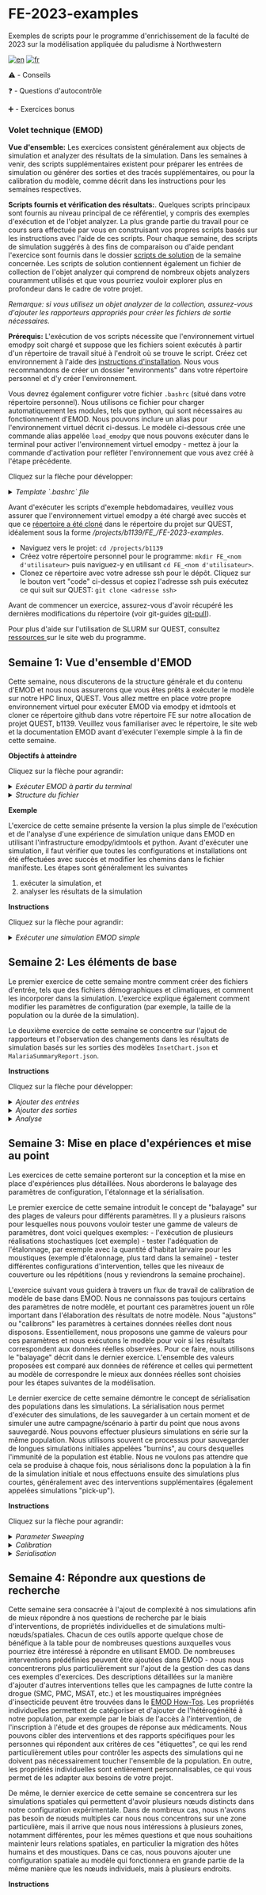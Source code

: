 # FE-2023-examples
Exemples de scripts pour le programme d'enrichissement de la faculté de 2023 sur la modélisation appliquée du paludisme à Northwestern

[![en](https://img.shields.io/badge/lang-en-blue.svg)](https://github.com/numalariamodeling/FE-2023-examples/blob/main/README.md)
[![fr](https://img.shields.io/badge/lang-fr-red.svg)](https://github.com/numalariamodeling/FE-2023-examples/blob/main/README.fr.md)

⚠️ - Conseils

❓ - Questions d'autocontrôle

➕ - Exercices bonus

### Volet technique (EMOD)

**Vue d'ensemble:**
Les exercices consistent généralement aux objects de simulation et analyzer des résultats de la simulation. Dans les semaines à venir, des scripts supplémentaires existent pour préparer les entrées de simulation ou générer des sorties et des tracés supplémentaires, ou pour la calibration du modèle, comme décrit dans les instructions pour les semaines respectives.

**Scripts fournis et vérification des résultats:**.
Quelques scripts principaux sont fournis au niveau principal de ce référentiel, y compris des exemples d'exécution et de l'objet analyzer. La plus grande partie du travail pour ce cours sera effectuée par vous en construisant vos propres scripts basés sur les instructions avec l'aide de ces scripts. Pour chaque semaine, des scripts de simulation suggérés à des fins de comparaison ou d'aide pendant l'exercice sont fournis dans le dossier [scripts de solution](https://github.com/numalariamodeling/FE-2023-examples/tree/main/solution_scripts) de la semaine concernée. Les scripts de solution contiennent également un fichier de collection de l'objet analyzer qui comprend de nombreux objets analyzers couramment utilisés et que vous pourriez vouloir explorer plus en profondeur dans le cadre de votre projet. 

*Remarque: si vous utilisez un objet analyzer de la collection, assurez-vous d'ajouter les rapporteurs appropriés pour créer les fichiers de sortie nécessaires.*

**Prérequis:** 
L'exécution de vos scripts nécessite que l'environnement virtuel emodpy soit chargé et suppose que les fichiers soient exécutés à partir d'un répertoire de travail situé à l'endroit où se trouve le script. Créez cet environnement à l'aide des [instructions d'installation](https://numalariamodeling.github.io/FE-2023-quarto-website/guides/install_guide.html). Nous vous recommandons de créer un dossier "environments" dans votre répertoire personnel et d'y créer l'environnement. 

Vous devrez également configurer votre fichier `.bashrc` (situé dans votre répertoire personnel). Nous utilisons ce fichier pour charger automatiquement les modules, tels que python, qui sont nécessaires au fonctionnement d'EMOD. Nous pouvons inclure un alias pour l'environnement virtuel décrit ci-dessus. Le modèle ci-dessous crée une commande alias appelée `load_emodpy` que nous pouvons exécuter dans le terminal pour activer l'environnement virtuel emodpy - mettez à jour la commande d'activation pour refléter l'environnement que vous avez créé à l'étape précédente. 

Cliquez sur la flèche pour développer:
<details><summary><span><em>Template `.bashrc` file</em></span></summary>
<p>

Ce modèle peut être copié directement dans votre fichier `.bashrc` sur QUEST: 

```bash
# .bashrc

# Définitions globales de la source
if [ -f /etc/bashrc ] ; then
	. /etc/bashrc
fi

# Décommentez la ligne suivante si vous n'aimez pas la fonction de pagination automatique de systemctl:
# export SYSTEMD_PAGER=

# Alias et fonctions spécifiques à l'utilisateur
alias load_emodpy='source /home/<user>/environments/<emodpy-venv>/bin/activate'
module purge all
module load singularity/3.8.1
module load git/2.8.2
module load python/3.8.4
module load R/4.1.1
```

</p>
</details>

Avant d'exécuter les scripts d'exemple hebdomadaires, veuillez vous assurer que l'environnement virtuel emodpy a été chargé avec succès et que ce [répertoire a été cloné](https://docs.github.com/en/repositories/creating-and-managing-repositories/cloning-a-repository) dans le répertoire du projet sur QUEST, idéalement sous la forme */projects/b1139/FE_<username>/FE-2023-examples*.

- Naviguez vers le projet: `cd /projects/b1139`
- Créez votre répertoire personnel pour le programme: `mkdir FE_<nom d'utilisateur>` puis naviguez-y en utilisant `cd FE_<nom d'utilisateur>`.
- Clonez ce répertoire avec votre adresse ssh pour le dépôt. Cliquez sur le bouton vert "code" ci-dessus et copiez l'adresse ssh puis exécutez ce qui suit sur QUEST: `git clone <adresse ssh>`
	
Avant de commencer un exercice, assurez-vous d'avoir récupéré les dernières modifications du répertoire (voir git-guides [git-pull](https://github.com/git-guides/git-pull)).
	
Pour plus d'aide sur l'utilisation de SLURM sur QUEST, consultez [ressources ](https://numalariamodeling.github.io/FE-2023-quarto-website/resources/coding_resources/quest_resources.html) sur le site web du programme.

## Semaine 1: Vue d'ensemble d'EMOD
Cette semaine, nous discuterons de la structure générale et du contenu d'EMOD et nous nous assurerons que vous êtes prêts à exécuter le modèle sur notre HPC linux, QUEST. Vous allez mettre en place votre propre environnement virtuel pour exécuter EMOD via emodpy et idmtools et cloner ce répertoire github dans votre répertoire FE sur notre allocation de projet QUEST, b1139. Veuillez vous familiariser avec le répertoire, le site web et la documentation EMOD avant d'exécuter l'exemple simple à la fin de cette semaine.

**Objectifs à atteindre**

Cliquez sur la flèche pour agrandir:
<details><summary><span><em>Exécuter EMOD à partir du terminal</em></span></summary>
<p>

Lorsque vous exécutez un script de simulation EMOD sur QUEST, il génère une série de messages initiaux. Vous verrez un avertissement concernant l'absence de "idmtools.ini" - c'est tout à fait normal car nous n'avons généralement pas besoin du fichier ini pour fonctionner avec emodpy. Après cet avertissement, vous verrez un segment qui vous donne quelques informations de base sur la plateforme idmtools que vous utilisez pour exécuter le script ainsi que le répertoire de travail, où tous les résultats de votre simulation seront stockés.

![](static/example_run.png)

Après une courte période d'attente, vous verrez également des lignes supplémentaires fournissant des informations sur la mise en service de votre/vos simulation(s). Vous pouvez vous attendre à voir une ligne indiquant que la tâche EMODTask est en cours de création, quelques avertissements et avis concernant la création de fichiers, puis les barres indiquant la progression de la découverte des actifs et de la mise en service de la simulation. Une fois la mise en service terminée, vous verrez également l'ID de la tâche QUEST, le répertoire de la tâche, l'ID de la suite et l'ID de l'expérience. Une ligne dans le fichier [run_example.py](https://github.com/numalariamodeling/FE-2023-examples/blob/main/run_example.py) indique au terminal d'attendre que toutes les simulations soient terminées. Il y a donc une barre de progression supplémentaire et l'affirmation que l'expérience a réussi ou échoué (une fois terminée) qui peut ne pas être présente dans toutes les exécutions si cette ligne est exclue. Notez que nous avons commandé et exécuté avec succès une simulation ici (voir 1/1 à la fin des barres de progression).

![](static/example_commission.png)

</p>
</details>

<details><summary><span><em>Structure du fichier</em></span></summary>
<p>

Si vous vous rendez dans le répertoire du travail, la structure du fichier devrait ressembler à celle ci-dessous. Elle peut être résumée comme suit:

- Répertoire des emplois
    - ID de la suite
        - ID de l'expérience
            - Actifs de l'expérience (par exemple, données démographiques, exécutable EMOD, fichiers climatiques, etc.)
            - Identifiant(s) de simulation
                - Dossier de sortie (par exemple, rapporteurs spécifiés dans le script d'exécution)
                - Sorties générales de la simulation (par exemple, fichiers de campagne et de configuration, suivi de l'état/des erreurs, métadonnées de la simulation)
            - Sorties générales de l'expérience (par exemple, suivi de l'état et des erreurs, métadonnées de l'expérience)
        - Fichier de métadonnées de la suite
            
*Note: Tous les dossiers ID sont des chaînes alphanumériques à 16 chiffres générées par idmtools, il n'y a actuellement aucun moyen de les modifier pour utiliser des noms plus lisibles par l'homme.*

![](static/example_file_structure.png)

</p>
</details>

**Exemple**

L'exercice de cette semaine présente la version la plus simple de l'exécution et de l'analyse d'une expérience de simulation unique dans EMOD en utilisant l'infrastructure emodpy/idmtools et python. Avant d'exécuter une simulation, il faut vérifier que toutes les configurations et installations ont été effectuées avec succès et modifier les chemins dans le fichier manifeste. Les étapes sont généralement les suivantes

1. exécuter la simulation, et   
2. analyser les résultats de la simulation 

**Instructions**

Cliquez sur la flèche pour agrandir:
<details><summary><span><em>Exécuter une simulation EMOD simple</em></span></summary>
<p>

- Naviguez vers votre copie locale de ce répertoire sur QUEST: `cd /projects/b1139/FE_<username>/FE-2023-examples`  
- Notez le chemin de votre répertoire de travail dans `manifest.py`: `/projects/b1139/FE_<username>/FE-2023-examples/experiments/`. Cela vous aidera à suivre vos simulations séparément des autres participants.
    - *Note: chaque fois que vous voyez des éléments entre `< >`, ils doivent être remplacés ENTIÈREMENT par ce qui est étiqueté comme étant l'élément en question. Par exemple, si votre nom d'utilisateur est `abc123`, ce répertoire de travail sera:* `/projects/b1139/FE_abc123/FE-2023-examples/experiments`
- Chargez votre environnement virtuel emodpy (voir les prérequis)  
- Lancez la simulation via `python3 run_example.py`
- Attendez que la simulation se termine (~2 minutes)  
- Allez dans le répertoire job (voir `experiments` ci-dessus) pour trouver l'expérience générée - elle sera sous un ensemble de chaînes alphanumériques de 16 chiffres. La structure de ces chaînes est `Suite > Experiment > Simulations`. En raison des systèmes de gestion actuels de SLURM, vous ne pourrez pas voir le nom de l'expérience donné dans le script `run_example.py` ; cependant, il peut être trouvé dans les fichiers metadata.json au niveau de l'expérience et de la simulation. Vous pouvez également choisir de trier vos fichiers en fonction du temps, de sorte que les expériences les plus récentes apparaissent en premier. 
- Jetez un coup d'œil à ce qui a été généré, même dans cette simple exécution, et familiarisez-vous avec la structure des fichiers. Vous devez toujours vérifier vos résultats au niveau de la simulation après avoir exécuté les simulations pour vous assurer qu'elles ont donné les résultats escomptés. 
    - *Remarque: assurez-vous d'aller jusqu'au bout de la structure des dossiers pour voir vos simulations et leurs résultats. Pour plus d'informations sur ce à quoi il faut s'attendre, voir [Semaine 1 "Ce à quoi on peut s'attendre"](https://github.com/numalariamodeling/FE-2023-examples/blob/main/README.fr.md#semaine-1-vue-densemble-demod)*.
    - Vous devriez voir [`InsetChart.json`](https://docs.idmod.org/projects/emod-malaria/en/latest/software-report-inset-chart.html) dans le dossier de sortie de la simulation - c'est le rapport par défaut d'EMOD qui vous donnera une idée de ce qui se passe dans votre simulation. Nous allons maintenant faire une analyse basique de ces données.
- Copiez l'UID de l'expérience, situé dans le fichier `metadata.json` au niveau de l'expérience. Mettez à jour le nom de l'expérience pour qu'il corresponde à celui utilisé ci-dessus et collez l'UID de l'expérience dans le dictionnaire "expts" (ligne 71) de `analyzer_W1.py` (situé au niveau principal du référentiel avec les autres scripts fournis). Cela devrait ressembler aux exemples ci-dessous et dans le script. 
    - *Astuce: Si vous n'êtes pas sûr de savoir quelles sont les métadonnées de l'expérience, vérifiez le "item_type" et le "name" dans le fichier - disent-ils "experiment" et le nom que vous attendez de votre expérience, respectivement? Si c'est le cas, vous êtes dans le bon fichier de métadonnées et vous pouvez trouver l'UID en bas. Si vous êtes toujours bloqué, relisez [la semaine 1 "Ce à quoi on peut s'attendre"](https://github.com/numalariamodeling/FE-2023-examples/blob/main/README.fr.md#semaine-1-vue-densemble-demod) sur la structure des fichiers.
	
```python
    expts = {
        '<nom de l'expérience>' : '<ID de l'expérience>'
    }
```
- Sauvegardez et lancez l'analyzer en utilisant `python3 analyzer_W1.py` sur la ligne de commande. Nous verrons plus en détail la semaine prochaine comment fonctionnent les objets analyzers EMOD et ce que vous pouvez faire avec eux.
- Lorsque l'analyzer a fini de fonctionner, naviguez jusqu'au répertoire de travail dans lequel vous avez sauvegardé vos résultats (*Ressort: vérifiez la ligne 76 pour commencer à identifier où cela pourrait être*) et vérifiez la sortie de cet analyzer - il devrait y avoir un fichier appelé "All_Age_Inset_Chart.csv".
- Si le fichier a été créé avec succès, nous pouvons tracer quelques données de base sur la simulation. Nous utiliserons RStudio sur les [QUEST Analytics Nodes](https://rstudio.questanalytics.northwestern.edu/) pour exécuter le traceur, mais vous pouvez également choisir de télécharger votre fichier de sortie et d'exécuter RStudio localement. 
    - Une fois connecté à RStudio de QUEST, vous pouvez naviguer vers ce dépôt en cliquant sur `Session` (dans la barre d'outils) > `Set Working Directory` > `Choose Directory` > `...` > tapez `/projects/b1139/FE_<username>/FE-2023-examples` > `Choose`
- Ouvrez `plot_InsetChart.Rmd`, mettez à jour les chemins pour qu'ils correspondent à votre répertoire de sortie (`root`) et au `sous-dossier` de l'expérience (qui devrait être le nom de l'expérience fourni à l'analyzer) où se trouve le fichier "All_Age_Inset_Chart.csv".

```r
root <- "<répertoire de sortie>"
sous-dossier <- "<nom de l'expérience>"
```
- En haut à droite de chaque bout de code, il y a un petit triangle vert - qui lancera le bout correspondant lorsqu'il sera cliqué. Exécutez le premier bout pour charger les bibliothèques (lignes 8-12). Si vous obtenez une erreur indiquant que les bibliothèques sont manquantes, utilisez `install.packages("<nom de la bibliothèque>")` pour les installer et réessayer de les charger. Une fois qu'elles sont chargées, exécutez le bout de code du traceur (lignes 14-85). Vérifiez les tracés sauvegardés dans votre répertoire output.
    - Ce traceur produit quatre groupes de canaux `InsetChart` se rapportant généralement à l'incidence, la prévalence, le climat/les vecteurs, et la population/la démogaphie. Explorez chacun des ensembles de graphiques et voyez ce que vous pouvez apprendre sur cette première simulation!
    - *Remarque: ces graphiques peuvent être utiles pour diagnostiquer les performances de votre simulation, par exemple pour surveiller les niveaux de population ; cependant, ils ne doivent pas être utilisés pour présenter des résultats, car il s'agit simplement d'un exemple de visualisation qui n'est pas destiné à répondre à des questions spécifiques.*
	
</p>
</details>

## Semaine 2: Les éléments de base

Le premier exercice de cette semaine montre comment créer des fichiers d'entrée, tels que des fichiers démographiques et climatiques, et comment les incorporer dans la simulation. L'exercice explique également comment modifier les paramètres de configuration (par exemple, la taille de la population ou la durée de la simulation).

Le deuxième exercice de cette semaine se concentre sur l'ajout de rapporteurs et l'observation des changements dans les résultats de simulation basés sur les sorties des modèles `InsetChart.json` et `MalariaSummaryReport.json`.

**Instructions**

Cliquez sur la flèche pour développer:
<details><summary><span><em>Ajouter des entrées</em></span></summary>
<p>

Cet exercice montre comment créer des fichiers démographiques et climatiques et comment les incorporer dans la simulation. Il montre également comment modifier les paramètres de configuration (par exemple, le nombre d'exécutions ou la durée de la simulation). Effectuez toutes les étapes ci-dessous avant d'exécuter l'exemple suivant.


1. Extraire les données climatiques et les ajouter aux simulations
    - Consultez le fichier `example_site.csv` dans le [dossier inputs](https://github.com/numalariamodeling/FE-2023-examples/tree/main/inputs). Ce fichier contient les coordonnées d'un site d'exemple en Ouganda et établit que ce site sera notre "Node 1" dans le modèle. Vous pouvez utiliser ces coordonnées ou sélectionner un site différent (et ajuster les coordonnées en conséquence) si vous le souhaitez pour le reste de cet exemple.
    - Ensuite, nous allons lancer `extract_weather.py` - ce script va lancer le générateur de météo. Notez qu'il lit les informations de `example_site.csv` pour trouver le bon site et vous pouvez demander la météo pour la période qui vous intéresse. Vous verrez également que la plateforme utilisée s'appelle *Calculon* - il s'agit du HPC de l'IDM _(nécessite un accès à la base de données climatiques: demandez à quelqu'un de l'équipe NU)_.
        - Nous pouvons également lancer `recreate_weather.py` qui convertira les fichiers météo que nous venons de générer dans un format csv que nous pourrons modifier. Pour cet exemple, nous n'avons pas besoin de faire de modifications, mais cela peut être utile pour des questions de recherche telles que celles liées au changement climatique. Après avoir effectué toutes les modifications dans le script, nous reconvertissons les csv en fichiers météorologiques.  
    - Maintenant que vous savez ce que font les scripts, chargez votre environnement virtuel et utilisez `python3 extract_weather.py` pour lancer l'extraction.   
        - Entrez vos identifiants pour accéder à Calculon et attendez que vos fichiers météo soient générés. Lorsque c'est terminé, vérifiez les entrées de votre repo pour vous assurer que les fichiers ont bien été créés.   
        - Lancez ensuite `python3 recreate_weather.py` et vérifiez que les fichiers météo modifiés ont été créés. Assurez-vous de vérifier le script `recreate_weather.py` pour voir où ils devraient être situés.
    - Copiez `run_example.py` et nommez le `run_example_inputs.py` et dans le script changez le nom de l'expérience en `f'{utilisateur}_FE_example_inputs'`
    - Mettez à jour les paramètres par défaut dans votre script de simulation (`run_example_inputs.py`)'s `set_param_fn()`. Vous aurez aussi besoin d'ajouter votre dossier de fichiers climatiques comme répertoire d'actifs à la tâche EMODTask dans `general_sim()`, cela doit être fait après que la tâche soit définie et avant que l'expérience ne soit créée. Il est recommandé de placer ce répertoire après le "set sif":

    ```python
    def set_param_fn():
        ## contenu existant
        config.parameters.Air_Temperature_Filename = os.path.join('climate',
            'example_air_temperature_daily.bin')
        config.parameters.Land_Temperature_Filename = os.path.join('climate',
            'example_air_temperature_daily.bin')
        config.parameters.Rainfall_Filename = os.path.join('climate',
            'example_rainfall_daily.bin')
        config.parameters.Relative_Humidity_Filename = os.path.join('climate', 
            'example_relative_humidity_daily.bin')

    ```
    ```python
    def general_sim():   
        ## contenu existant
        task.set_sif(manifest.SIF_PATH, platform)
    
        # ajoute le répertoire météo en tant qu'actif
        task.common_assets.add_directory(os.path.join(manifest.input_dir,
            "example_weather", "out"), relative_path="climate")
    ```

2. Ajouter des données démographiques
    - Vous avez peut-être remarqué la fonction `build_demog()` dans le premier exemple, nous allons maintenant l'examiner plus en détail. Il y a plusieurs façons d'ajouter des détails démographiques à nos simulations, principalement avec un nouveau générateur où nous ajoutons des détails au fur et à mesure ou à partir d'un csv ou nous pouvons lire un fichier json pré-fait. Ici, nous allons utiliser la commande `from_template_node` dans emodpy_malaria demographics avec quelques informations de base, comme la latitude et la longitude. Nous devons importer cette fonctionnalité directement depuis emodpy_malaria - vous devriez le voir en haut de votre script
    - Dans la fonction `build_demog()`, vous devriez voir la commande template node, ajouter la latitude et la longitude pour votre site d'exemple et augmenter la taille de l'échantillon à 1000.
    - Nous voulons également ajouter la dynamique vitale d'équilibre à notre script. Cela permettra d'égaliser les taux de natalité et de mortalité afin d'obtenir une population relativement stable dans nos simulations. Pour certaines expériences, il peut être souhaitable de définir ces taux séparément, mais pour l'instant, cette version simple répondra à nos besoins. Ajoutez `SetEquilibriumVitalDynamics()` directement au fichier de démographie que nous créons dans la fonction de génération (comme on le voit ci-dessous).
    - Il existe de nombreux aspects de la démographie que nous pouvons spécifier, tels que la dynamique vitale mentionnée précédemment, les distributions de risque et les distributions d'âge. L'emod_api contient des distributions d'âge existantes. Nous allons devoir importer ces distributions prédéfinies et les ajouter avec `SetAgeDistribution` à notre fichier de démographie. Essayons d'ajouter la distribution générale pour l'Afrique sub-saharienne.
    
    ```python
    import emodpy_malaria.demographics.MalariaDemographics as Demographics
    import emod_api.demographics.PreDefinedDistributions as Distributions

    def build_demog():
        """
        Cette fonction construit un fichier d'entrée démographique pour le DTK en utilisant emod_api.
        """

        demog = Demographics.from_template_node(lat=0.4479, lon=33.2026,
                                                pop=1000, name="Site_Exemple")
        demog.SetEquilibriumVitalDynamics()
    
        age_distribution = Distributions.AgeDistribution_SSAfrica
        demog.SetAgeDistribution(age_distribution)

        return demog
    ```

3. Modifier les configurations
    - Nous souhaitons souvent modifier certains des [paramètres de configuration](https://docs.idmod.org/projects/emod-malaria/en/latest/parameter-configuration.html) qui contrôlent des éléments tels que le modèle intra-hôte, les vecteurs et la configuration de la simulation. Dans `run_example.py` nous définissons les valeurs par défaut de l'équipe paludisme en utilisant `config = conf.set_team_defaults(config, manifest)`, mais nous pouvons aussi spécifier des paramètres individuels comme nous l'avons fait avec les noms des fichiers climatiques. Commençons par des choses simples comme l'ajout du réglage de la `Simulation_Duration` (la durée de la simulation en jours) et du `Run_Number` (la graine aléatoire pour la simulation) dans `set_param_fn()`. Ces deux paramètres peuvent être utilisés directement en les référençant comme `config.parameters.<param_name>` et en les réglant à la valeur désirée. L'équipe utilise généralement une structure de `sim_years*365` avec sim_years défini globalement, en haut du script sous toutes les importations, pour définir la durée.
    - Fixez la durée à 1 an et le numéro d'exécution à n'importe quel nombre de votre choix
        - *Note: cette valeur est juste la valeur de la graine aléatoire, PAS le nombre de réalisations stochastiques à exécuter.*
    - Ensuite, nous allons ajouter quelques espèces de moustiques. Il existe une fonction spécifique pour cela, `add_species()` dans emodpy_malaria malaria config. Essayez d'ajouter *A. gambiae*, *A. arabiensis*, et *A. funestus* à votre fichier de configuration:
        
    ```python    
    sim_years = 1

    def set_param_fn():
        ## contenu existant
    
        conf.add_species(config, manifest, ["gambiae", "arabiensis", "funestus"])

        config.parameters.Simulation_Duration = sim_years*365
        config.parameters.Run_Number = 0
    ```

4. Maintenant que vous avez ajouté ces changements, essayez d'exécuter votre nouveau script avec `python3 run_example_inputs.py`. Une fois qu'il a réussi, allez vérifier ce qui s'est exécuté. Voyez-vous les changements dans votre demographics.json et le dossier climate dans le répertoire `Assets` de l'expérience? Et dans config.json ou stdout.txt? 

</p>
</details>


<details><summary><span><em>Ajouter des sorties</em></span></summary>
<p>

Cet exercice montre comment ajouter à nos simulations certains des rapports intégrés sur le paludisme. Ces rapports peuvent nous aider à comprendre ce qui se passe dans nos simulations, qu'il s'agisse d'objectifs de base tels que l'incidence et la prévalence ou d'images plus détaillées d'événements ou de données internes à l'hôte telles que la parasitémie. Vous pouvez en savoir plus sur les types d'analyseurs possibles dans la [documentation du fichier de sortie EMOD](https://docs.idmod.org/projects/emod-malaria/en/latest/software-outputs.html). Dans cet exercice, nous allons ajouter l'enregistreur de rapport d'événement et le rapport de synthèse sur le paludisme aux simulations.

- Copiez votre script `run_example_inputs.py` et nommez-le `run_example_outputs.py`. Changez le nom de l'expérience en `f'{user}_FE_example_outputs'`.
- Nous devons importer les reporters de la malaria depuis emodpy_malaria. Vous devrez ajouter cette ligne au reste de vos importateurs emodpy_malaria `from emodpy_malaria.reporters.builtin import *` au début de votre script. Remarquez le "*" à la fin, cela signifie que nous importons tous les reporters du script de reporter intégré par leurs noms.
- [Report Event Recorder](https://docs.idmod.org/projects/emod-malaria/en/latest/software-report-event-recorder.html) nous permet de voir les différents événements qui se produisent pour chaque individu dans notre sim, ainsi que des informations démographiques et de santé de base sur l'individu. Ce rapport est particulièrement utile pour le suivi de différentes interventions, telles que l'administration d'un traitement, mais pour l'instant, nous nous contenterons d'examiner des événements simples tels que les naissances ou les anniversaires d'individus existants. Nous pouvons contrôler la période sur laquelle nous voulons faire le rapport, de `start_day` à `end_day`, ainsi que des choses comme le groupe d'âge cible et les nœuds pendant que nous ajoutons le rapporteur. Pour l'instant, ajoutons le rapport pour l'ensemble de la simulation et en ciblant les âges de 0 à 100 ans, donc probablement toute la population. Il peut être ajouté à notre `general_sim()` avec `add_event_recorder()` après que la tâche ait été définie, autour de la ligne 110:
    
    ```python
    def general_sim():
        ## contenu existant
    
        add_event_recorder(task, event_list=["HappyBirthday", "Births"],
                           start_day=1, end_day=sim_years*365, 
                           node_ids=[1], min_age_years=0,
                           max_age_years=100)
    ```

- [Malaria Summary Report](https://docs.idmod.org/projects/emod-malaria/en/latest/software-report-malaria-summary.html) fournit un résumé des données sur le paludisme au niveau de la population, regroupées en différentes catégories telles que l'âge, la parasitémie et l'infectiosité. Ce rapport nous fournira des informations telles que la PfPR, l'incidence clinique et la population stratifiée dans le temps (ainsi que les tranches d'âge, la parasitémie et l'infectiosité si vous le souhaitez). Nous pouvons spécifier la période d'agrégation qui nous intéresse, typiquement hebdomadaire, mensuelle ou annuelle par l'intermédiaire de l'intervalle de rapport. La documentation liée vous montrera beaucoup d'autres choses que nous pouvons spécifier aussi, mais pour l'instant nous allons garder les choses simples et définir notre rapport à exécuter mensuellement pour la durée de la simulation avec des groupes d'âge simples: 0-0.25, 0.25-5, et 5-115 ans. Nous allons également indiquer au rapport que nous voulons un maximum de 20 intervalles afin d'être sûrs d'obtenir tous nos rapports mensuels pour 1 an et utiliser `pretty_format` pour rendre le rapport de sortie plus lisible pour nous. Vous devez également ajouter un suffixe au nom de fichier, dans ce cas nous utiliserons "monthly" pour donner une description supplémentaire au rapport. Ceci doit être ajouté directement après le Report Event Recorder, également dans `general_sim()` avec `add_malaria_summary_report()`: 
    
    ```python
    def general_sim():
        ## contenu existant
    
        ## enregistreur d'événements précédemment ajouté
    
        add_malaria_summary_report(task, manifest, start_day=1, 
                                   end_day=sim_years*365, 
                                   intervalle_de_rapport=30,
                                   age_bins=[0.25, 5, 115],
                                   max_number_reports=20,
                                   filename_suffix='monthly',
                                   pretty_format=True)
    ```
   
- Essayez d'exécuter votre nouveau script comme vous l'avez appris dans les deux derniers exemples et attendez qu'il se termine avant de naviguer dans votre répertoire d'expérimentation. Une fois l'exécution terminée, vérifiez les résultats de la simulation et votre nouveau rapport. Vérifiez que les fichiers ont bien été créés et regardez ce qu'ils contiennent. Que remarquez-vous?
    - *Conseil: il est particulièrement important de vérifier tous vos résultats lorsque vous apportez des modifications importantes à votre script. Si vous ne les examinez pas, vous risquez de passer à côté de problèmes qui ne sont pas à l'origine de l'échec de vos simulations (mais qui font quelque chose que vous ne voulez pas qu'ils fassent).*

</p>
</details>


<details><summary><span><em>Analyse</em></span></summary>
<p>

Maintenant que vous avez appris les bases de l'exécution d'EMOD et de l'ajout d'entrées/sorties, vous pouvez commencer à analyser des données! Nous utilisons des scripts d'analyse pour extraire les données que nous voulons des rapports de nos simulations afin de comprendre ce que fait la simulation, comment elle évolue et de répondre aux questions de recherche. Le script d'analyse de cette semaine, `analyzer_W2.py` contient deux analyseurs différents:

1. `InsetChartAnalyzer` qui extrait les données de `Inset_Chart.json`. Notez le `channels_inset_chart` à la ligne 164 - il indique quels canaux de données nous sommes intéressés à regarder. Six canaux différents sont actuellement inclus, mais ils peuvent toujours être modifiés en fonction de ce que vous voulez explorer. Il s'agit d'une version modifiée de l'analyseur de graphiques en incrustation simple qui extrait tous les canaux de la semaine 1.
2. L'analyseur `MonthlyPfPRAnalyzer` qui extrait les données du rapport mensuel. Si vous regardez la structure de l'analyseur (lignes 63 - 140), vous verrez qu'il se concentre particulièrement sur l'extraction de la PPR, de l'incidence clinique (par personne et par an), de l'incidence sévère (par personne et par an) et de la population, le tout par tranches de temps (mois, année) et d'âge.

- Les deux analyseurs comprennent des années de début pour faire correspondre le temps de simulation au temps réel. Vous pouvez fournir toutes les valeurs pertinentes qui seront utiles à votre traitement (comme 2000 - 2009 pour une simulation de 10 ans).
- Vous remarquerez également que les `sweep_variables` sont définies et introduites dans les deux analyseurs - nous en discuterons plus en détail au cours de la semaine 3, mais pour l'instant vous pouvez considérer cela comme une étiquette (ou un ensemble d'étiquettes) pour notre (nos) simulation(s). Ces étiquettes de variables de balayage sont utiles pour regrouper les simulations à des fins d'agrégation et pour comprendre les différences entre elles. 
    - Parce que nous n'utilisons que le "Run_Number" (graine aléatoire pour la réalisation stochastique) dans l'exemple de cette semaine, vous pouvez voir un message d'avertissement: `FutureWarning: In a future version of pandas, a length 1 tuple will be returned when iterating over a groupby with a grouper equal to a list of length 1. Don't supply a list with a single grouper to avoid this warning.` Cet avertissement est juste pour dire qu'il est préférable de fournir plus d'une variable pour le groupage.

- Avant de pouvoir exécuter le script d'analyse, vous devez effectuer quelques modifications:
    1. Définissez votre `jdir` (abréviation de job directory) à l'endroit où vos expériences sont sauvegardées, ce qui peut être fait en référençant `manifest.job_directory`. Notez que ce répertoire est utilisé pour la plateforme, et que nous avons également défini `wdir` (répertoire de travail) pour l'analyseur, où les analyseurs produiront tous les résultats que vous avez demandés.
    2. Définissez le nom et l'ID de votre expérience dans le dictionnaire `expts` (ligne 149) - ils doivent correspondre à l'UID et au nom dans le niveau d'expérience `metadata.json` pour l'expérience qui vous intéresse, dans ce cas l'expérience `f'{user}_FE_example_outputs'` que vous venez d'exécuter.
    
    ```python
    expts = {
            '<user>_FE_example_outputs' : '<experiment UID>'
        }
    ```
- Le script d'analyse de cette semaine inclut également un traceur python de base pour les résultats de `InsetChartAnalyzer` qui vous aidera à visualiser chacun des `channels_inset_chart` tout au long de la simulation. Jetez un coup d'oeil au code pour voir si vous pouvez dire ce qu'il fait avant de l'exécuter.
- Lancer l'analyseur
- Attendez que l'analyseur réussisse. Une fois qu'il est terminé, regardez vos nouvelles sorties traitées (voyez si vous pouvez trouver le `wdir` mentionné ci-dessus sans aide). Vous devriez voir deux csvs, un de chaque analyseur, ainsi qu'un InsetChart.png. Assurez-vous que ces fichiers ont bien été créés et examinez les données qu'ils contiennent.
    - *Note: ce InsetChart.png est un graphique similaire à celui de la semaine 1, mais il est écrit en python et inclus directement à la fin du script de l'analyseur. Il s'agit de montrer la possibilité de créer des graphiques similaires à l'aide de R ou de Python, à votre convenance*.
- Comme exercice supplémentaire, essayez de faire une visualisation de données en R ou python basée sur la sortie de l'analyseur MonthlyPfPRAnalyzer (PfPR_Clinical_Incidence_monthly.csv), basée sur le "MalariaSummaryReport". Vous devrez jeter un coup d'œil au fichier de sortie et décider quel type de chiffre peut être intéressant et vous informer sur votre simulation. *Remarque: il existe un [script de solution](https://github.com/numalariamodeling/FE-2023-examples/blob/main/solution_scripts/Week2/plot_SummaryReport.Rmd) similaire au traceur InsetChart de la Semaine 1, mais il est fortement recommandé d'essayer de créer votre propre version d'abord comme un exercice de créativité et de visualisation de données où tout le monde peut avoir des idées uniques. Consultez les [ressources de traçage](https://numalariamodeling.github.io/FE-2023-quarto-website/resources/coding_resources.html), puis discutez avec vos collègues ou le personnel enseignant si vous êtes bloqué. Si vous utilisez le script de solution, n'oubliez pas qu'il ne s'agit que d'un exemple de tracé et non d'un moyen essentiel de montrer les résultats, car cela dépendra des questions de recherche et des configurations de modèle spécifiques*.
- Une fois que vous avez terminé votre exercice de visualisation des données, n'hésitez pas à modifier d'autres [paramètres de configuration](https://docs.idmod.org/projects/emod-malaria/en/latest/parameter-configuration.html) dans votre script d'exemple. Effectuez des simulations supplémentaires avec différentes durées, tailles de population, tranches d'âge, etc. - tout ce qui vous semble intéressant! C'est le moment idéal pour consulter la documentation EMOD et explorer les paramètres afin de mieux connaître l'écosystème EMOD. *(Astuce: changez le nom de votre expérience pour garder une trace de vos simulations à la fois dans les métadonnées et les sorties de l'analyseur)*
    - Vous devez également exécuter ces simulations à travers le script de l'analyseur en mettant à jour le nom et l'ID de l'expérience, comme indiqué ci-dessus. Inspectez les sorties ainsi que les changements par rapport à votre première exécution. Que constatez-vous? 
        - Comment les résultats ont-ils changé? 
        - Que constatez-vous en ce qui concerne la durée d'exécution?

</p>
</details>

## Semaine 3: Mise en place d'expériences et mise au point
Les exercices de cette semaine porteront sur la conception et la mise en place d'expériences plus détaillées. Nous aborderons le balayage des paramètres de configuration, l'étalonnage et la sérialisation. 

Le premier exercice de cette semaine introduit le concept de "balayage" sur des plages de valeurs pour différents paramètres.  Il y a plusieurs raisons pour lesquelles nous pouvons vouloir tester une gamme de valeurs de paramètres, dont voici quelques exemples:
    - l'exécution de plusieurs réalisations stochastiques (cet exemple)
    - tester l'adéquation de l'étalonnage, par exemple avec la quantité d'habitat larvaire pour les moustiques (exemple d'étalonnage, plus tard dans la semaine)
    - tester différentes configurations d'intervention, telles que les niveaux de couverture ou les répétitions (nous y reviendrons la semaine prochaine). 
    
L'exercice suivant vous guidera à travers un flux de travail de calibration de modèle de base dans EMOD. Nous ne connaissons pas toujours certains des paramètres de notre modèle, et pourtant ces paramètres jouent un rôle important dans l'élaboration des résultats de notre modèle. Nous "ajustons" ou "calibrons" les paramètres à certaines données réelles dont nous disposons. Essentiellement, nous proposons une gamme de valeurs pour ces paramètres et nous exécutons le modèle pour voir si les résultats correspondent aux données réelles observées. Pour ce faire, nous utilisons le "balayage" décrit dans le dernier exercice. L'ensemble des valeurs proposées est comparé aux données de référence et celles qui permettent au modèle de correspondre le mieux aux données réelles sont choisies pour les étapes suivantes de la modélisation.


Le dernier exercice de cette semaine démontre le concept de sérialisation des populations dans les simulations. La sérialisation nous permet d'exécuter des simulations, de les sauvegarder à un certain moment et de simuler une autre campagne/scénario à partir du point que nous avons sauvegardé. Nous pouvons effectuer plusieurs simulations en série sur la même population. Nous utilisons souvent ce processus pour sauvegarder de longues simulations initiales appelées "burnins", au cours desquelles l'immunité de la population est établie. Nous ne voulons pas attendre que cela se produise à chaque fois, nous sérialisons donc la population à la fin de la simulation initiale et nous effectuons ensuite des simulations plus courtes, généralement avec des interventions supplémentaires (également appelées simulations "pick-up").

**Instructions**

Cliquez sur la flèche pour agrandir:
<details><summary><span><em>Parameter Sweeping</em></span></summary>
<p>

Cet exercice montre comment "balayer" les paramètres afin d'obtenir un ensemble de valeurs différentes d'une simulation à l'autre dans notre expérience.

Pour l'instant, nous commencerons par un simple balayage d'un paramètre de configuration, tel que le numéro d'exécution. Comme nous l'avons vu précédemment, le numéro d'exécution contrôle la valeur de la graine aléatoire pour la simulation. En réglant les simulations sur une plage de valeurs de numéro d'exécution/graine aléatoire, nous pouvons produire davantage de répliques stochastiques. Chaque réplique produira des résultats légèrement différents pour la même simulation globale en raison de ce tirage de la distribution de probabilité aléatoire ; il est donc important d'effectuer plusieurs répliques pour obtenir des résultats scientifiquement valables.

Il existe d'autres méthodes de balayage plus compliquées, en particulier pour la création de campagnes, que nous aborderons plus tard dans le programme.


- Copiez votre script `run_example_outputs.py` et nommez-le `run_example_sweeps.py`. Changez le nom de l'expérience en `f'{user}_FE_example_sweep'`.
- Pour balayer les variables, nous allons devoir utiliser un constructeur de simulation depuis `idmtools` plutôt que de créer des simulations directement depuis la tâche. Ajoutez `from idmtools.builders import SimulationBuilder` à vos déclarations d'importation. Nous allons modifier cette création de simulation dans `general_sim()` sous peu.
- En dessous de l'endroit où vous avez défini `sim_years`, mettez `num_seeds = 5`. Nous l'utiliserons plus tard pour indiquer à EMOD combien de numéros d'exécution différents, ou de réalisations stochastiques, nous voulons pour cette expérience.
- Ensuite, définissez une fonction simple qui vous permettra de définir des paramètres de configuration individuels sous la fonction `set_param_fn()` où vous définissez les paramètres de configuration constants. 

  ```python
  def set_param(simulation, param, value):
      """
      Fixe la valeur d'un paramètre spécifique
      Args :
          simulation : idmtools Simulation
          param : paramètre
          value : nouvelle valeur
      Returns :
          dict
      """
      return simulation.task.set_parameter(param, value)
  ```

- Comme mentionné, nous devons également ajuster la façon dont nous créons nos expériences dans `general_sim()`. Notez que nous utilisons actuellement `Experiment.from_task()` qui crée l'expérience et les simulations directement à partir de la tâche définie. Pour balayer les variables, nous allons devoir passer à l'utilisation de `Experiment.from_builder()` qui fonctionne pour configurer chaque simulation directement plutôt qu'une expérience entière avec les mêmes paramètres.
    - Tout d'abord, initialiser le constructeur tel que `builder = SimulationBuilder()`. Cela devrait se faire dans `general_sim()` entre l'ajout d'actifs et de rapports. 
    - Ajoutez le sweep au constructeur en utilisant `add_sweep_definition()`. Ici, vous allez créer un partial de `set_param` (défini ci-dessus), passer le paramètre de configuration que vous souhaitez définir à ce partial, et ensuite fournir la plage de valeurs à balayer. Dans cet exemple, la fonction doit balayer `Run_Number` sur la plage de `num_seeds` définie ci-dessus (elle sortira des valeurs de 0 - `num_seeds`).
    - Enfin, vous devrez supprimer la création d'expérience `Experiment.from_task()` et la remplacer par `Experiment.from_builder(builder, task, name=<expt_name>)`. Cela créera des expériences basées sur la tâche mais avec les informations supplémentaires contenues dans le constructeur, y compris le balayage ajouté. Assurez-vous de conserver le nom modifié de l'expérience!
  
      ```python
      def general_sim()
          ## contenu existant

          # Création d'un balayage de simulation avec le constructeur
          builder = SimulationBuilder()
    
          builder.add_sweep_definition(partial(set_param, param='Run_Number'), range(num_seeds))
    
         ## les rapports sont toujours situés ici
    
         # créer une expérience à partir du constructeur
         experiment = Experiment.from_builder(builder, task, name="example_sim_sweep")
      ```

- Exécutez le script, attendez qu'il se termine et vérifiez les résultats de votre simulation.
    - Vos résultats ressemblent-ils à ce que vous attendiez? 
    - *Indice: il devrait y avoir cinq simulations puisque nous avons créé cinq réalisations stochastiques.*
- Mettez à jour le nom et l'ID de l'expérience dans `analyzer_W2.py`. Vous remarquerez que le paramètre `sweep_variable` est déjà positionné à `Run_Number` donc l'analyseur va extraire ce tag pour chaque simulation. Cette liste peut recevoir plus de paramètres/tags si nécessaire lorsque vous commencez à ajouter des sweeps plus complexes. Lancez l'analyseur et vérifiez les sorties traitées au format csv/png.
    - Vérifiez le tracé `InsetChart` généré par l'analyseur - en quoi est-il différent maintenant que nous avons balayé le numéro de série?
- Essayez d'ajouter la sortie du balayage à votre script de visualisation MonthlyPfPRAnalyzer de la dernière fois. Comment pourriez-vous tenir compte de cet ajout dans votre graphique?

</p>
</details>

<details><summary><span><em>Calibration</em></span></summary>
<p>

En fonction de notre projet et de notre site, il existe une variété de paramètres différents sur lesquels il peut être intéressant de calibrer en raison de différentes incertitudes, y compris celles liées aux vecteurs et aux interventions. Dans cet exemple, nous voulons calibrer un paramètre appelé `x_Temporary_Larval_Habitat` qui contrôle la quantité d'habitat larvaire pour les moustiques et la quantité de moustiques en conséquence. Il s'agit d'un paramètre courant dans les efforts de calibration. Nous utiliserons notre site d'exemple avec des données qui imitent une enquête sur les ménages (DHS) menée sur le site. Dans cette enquête hypothétique, un certain nombre d'enfants de moins de 5 ans ont été testés pour le paludisme et nous savons combien d'entre eux sont positifs. Nous utiliserons ces points de référence pour sélectionner le meilleur ajustement.


1. Exécution des balayages de calibration
    - Copiez `run_example_sweeps.py` dans un nouveau script nommé `run_example_calibration.py`
    - Mettez à jour `sim_years` pour qu'il dure au moins 20 ans avec `sim_start_year=2000`. Cette année de départ est juste destinée à nous aider à placer nos simulations dans le temps, comme avec l'analyseur, plutôt que de changer les pas de temps de la simulation.
    - Sous le balayage que nous avons ajouté la dernière fois, ajoutez-en un autre pour `x_Temporary_Larval_Habitat` (default = 1). Ce paramètre multiplie la valeur par défaut de l'habitat larvaire, de sorte que nous voudrons commencer avec une gamme de valeurs relativement petite. Une bonne façon de le faire est d'utiliser une commande numpy, `logspace`, qui divisera l'intervalle de manière égale dans l'espace logarithmique - nous allons essayer -0.5 à 1 dans l'espace logarithmique (0.316 à 10 en termes de valeur réelle du paramètre) pour 10 valeurs distinctes. L'espace logarithmique est particulièrement utile pour ce paramètre, car les valeurs réelles de l'habitat larvaire peuvent être assez importantes, de sorte que nous avons tendance à vouloir explorer de plus près les valeurs inférieures de notre plage. Veillez également à `import numpy as np` avec le reste de vos déclarations d'importation.
    
      ```python
      builder.add_sweep_definition(partial(set_param, param='x_Temporary_Larval_Habitat'), np.logspace(-0.5,1,10))
      ```
    - Dans cet exemple, nous utiliserons des rapports récapitulatifs annuels plutôt qu'un seul grand rapport qui passerait par une boucle for pour toutes les années. Nous ajouterons également `filename_suffix=f'Monthly_U5_{sim_year}'` à la fin du rapport de synthèse. Cette commande ajoute un descripteur au fichier de sortie du rapport - elle est particulièrement utile lorsque vous souhaitez produire plusieurs rapports différents à partir du même type de rapport (comme un rapport hebdomadaire, mensuel et annuel).
    
      ```python
        for year in range(sim_years):
        	start_day = 0 + 365 * year
        	sim_year = sim_start_year + year
        	add_malaria_summary_report(task, manifest, start_day=start_day,
                               		   end_day=365+year*365, reporting_interval=30,
                               		   age_bins=[0.25, 5, 115],
                               		   max_number_reports=13,
                               		   pretty_format=True, 
                               		   filename_suffix=f'Monthly_U5_{sim_year}')
      ```
    - Dans le `general_sim()`, trouvez la commande `experiment.run(wait_until_done=True, platform=platform)` (ligne 148 dans le script de la solution). C'est la commande qui soumet et exécute nos simulations. Notez qu'elle a un argument "wait until done" - c'est ce qui nous donne la barre de progression pour l'achèvement de nos simulations après la soumission. Maintenant que nous exécutons des simulations plus longues, mettez-le à `False` pour libérer votre terminal.
        - *Astuce: Vous devriez également supprimer les messages d'impression qui suivent cette ligne et qui indiquent si l'expérience a réussi ou non, car nous n'attendons plus qu'elle se termine avant de poursuivre le script. Cela vous fera obtenir le message d'avertissement "experiment failed" car les simulations seront toujours en cours (et n'auront donc pas abouti) lorsque le script de soumission (`run_example_calibration.py`) exécutera cette ligne. A la place, utilisez `squeue -A b1139` pour vérifier le statut de vos jobs en cours sur QUEST et utilisez ensuite stderr.txt et stdout.txt pour déterminer si vos simulations ont réussi ou échoué lorsqu'elles ont fini de s'exécuter.*
    - Mettez à jour le `nom_expt` et lancez vos simulations.
            - Ces simulations peuvent prendre plus de temps en raison de la durée plus longue de la simulation. Vous pouvez vérifier la progression de vos travaux et ce qui est en cours d'exécution sur la même allocation en utilisant `squeue -A b1139` ou seulement la progression de vos travaux avec `squeue -u <nom d'utilisateur>`.
            - Une fois les simulations terminées, vérifiez vos résultats. Est-ce que tout est là? Est-ce que tous vos rapports ressemblent à ce que vous attendiez?
    - Mettez à jour le `expt_name`, `exp_id`, et les années à analyser dans le `analyzer_calibration.py` puis exécutez le script lorsque vos simulations sont terminées - vérifiez les différences entre cet analyseur et les précédents (et leurs sorties).

    
2. Sélection des paramètres
    - Le script `example_calibration_selection.py` est un exemple simple de la façon dont nous pouvons sélectionner la meilleure valeur de paramètre pour la calibration. Il calcule la log-vraisemblance moyenne de chaque `x_Temporary_Larval_Habitat` en se basant sur les résultats de la simulation et produit quelques graphiques pour visualiser la sélection des paramètres.
    - Mettez à jour le `nom_expt` pour qu'il corresponde à celui des balayages de calibration que vous venez d'exécuter.
    - Avant d'exécuter le script de sélection, jetez-y un coup d'œil et voyez si vous pouvez comprendre comment il fonctionne et ce qu'il va produire. Gardez cela à l'esprit, puis exécutez et comparez les résultats une fois qu'il est terminé.
	- Note: vous devrez peut-être installer `idmtools-calibra` et `seaborn` si vous utilisez votre propre environnement virtuel - l'environnement partagé sur QUEST devrait déjà les avoir. Le paquet `idmtools-calibra` peut être installé en utilisant ce qui suit et devrait également installer la dépendance `seaborn`:
	
	  ```python
	  pip install idmtools-calibra --index-url=https://packages.idmod.org/api/pypi/pypi-production/simple
	  ```
    - Comment se présente l'ajustement des paramètres? Si vous n'avez pas obtenu un bon ajustement, que pourriez-vous faire pour y remédier? N'hésitez pas à apporter des modifications et à réessayer d'exécuter la partie 1!
</p>
</details>

<details><summary><span><em>Serialisation</em></span></summary>
<p>

Cet exercice de sérialisation comporte trois parties. Dans la première partie, vous exécuterez et sauvegarderez une simulation de burnin. Dans la partie 2, vous "récupérerez" cette simulation et y ajouterez des interventions antipaludiques. Dans la troisième partie, vous répéterez les parties 1 et 2 en utilisant une durée de burnin plus longue et vous comparerez les résultats.

1. Burning in
    - Description: Généralement, nous créons des simulations de burnin de 50 ans pour initialiser la transmission et l'immunité dans notre population d'intérêt avant d'essayer de répondre à nos questions de recherche. Pour cet exemple, nous commencerons par exécuter le burnin pendant 10 ans seulement avec 500 personnes pour nous assurer que tout fonctionne correctement. Pour l'instant, nous voulons également effectuer 3 répétitions. Assurez-vous d'utiliser votre `x_Temporary_Larval_Habitat` calibré dans l'exemple précédent.
     - Créez un nouveau script python nommé `run_example_burnin.py`
     - En vous basant sur ce que vous avez appris dans les exemples précédents, ajoutez les morceaux de code de base nécessaires à l'exécution d'une simulation. Consultez les détails ci-dessous pour obtenir des suggestions et des commentaires supplémentaires. N'hésitez pas à vous référer à d'anciens scripts que vous avez utilisés pour écrire celui-ci, mais ne vous contentez pas de copier-coller l'ensemble!
        - Importer des modules
        - Configuration et durée de la simulation
        - Configuration de la campagne
        - Données démographiques
        - EMODTask & experiment builder
        - Reporters: Les rapports pendant la simulation du burnin sont optionnels, cela dépend de la durée de la simulation et de ce que vous voulez suivre ou vérifier. S'il n'est pas désactivé, le `InsetChart` est automatiquement inclus et peut être tracé, on peut également désactiver le `InsetChart` et inclure un rapport de synthèse annuel pour suivre les mesures du paludisme dans un groupe d'âge qui est également tracé pendant la simulation principale. *Indice: vous pouvez vérifier le nombre maximum de rapports générés dans le rapport de synthèse.*
        - Exécution du code/script d'exécution
     - Maintenant que vous avez les bases de votre script, nous allons ajouter les paramètres nécessaires à la sérialisation afin que vous puissiez les reprendre plus tard. Ajoutez le morceau de code ci-dessous pour mettre à jour les paramètres de configuration d'"écriture" de la sérialisation. (voir [Simple Burnin](https://faculty-enrich-2022.netlify.app/modules/emod-how-to/emod-how-to/#simple-burn-in) dans EMOD How-To's). La section devrait idéalement être placée à la fin de votre `set_param_fn()`.
        - `Serialization_Population_Writing_Type` définit le format dans lequel nous voulons sérialiser, typiquement "timestep" qui sauvegardera la population à un pas de temps particulier (jours).
        - `Serialization_Time_Steps` définit le point dans le temps que nous voulons sérialiser. Nous définissons `serialize_years` pour référencer cette durée au début de notre script. Par souci de cohérence, vous pouvez utiliser cette même valeur pour définir la durée de votre simulation.
        - `Serialization_Mask_Node_Write` détermine si les habitats larvaires sont sérialisés ou non, `0` signifie que nous sauvegardons tout.
        - `Serialization_Precision` dicte quel niveau de précision est utilisé dans les fichiers sauvegardés - `REDUCED` réduira la taille du fichier et est utilisé pour la plupart de nos burnins pour économiser de l'espace.

          ```python
          # comme une variable globale au début du script, comme sim_years que nous utilisons pour définir la durée de la simulation:
          serialize_years = 10

          def set_param_fn():
              ## contenu existant
    
              #Ajouter la sérialisation - ajouter les paramètres "write" du burnin à config.json
              config.parameters.Serialized_Population_Writing_Type = "TIMESTEP"
              config.parameters.Serialization_Time_Steps = [365 * serialize_years]
              config.parameters.Serialization_Mask_Node_Write = 0
              config.parameters.Serialization_Precision = "REDUCED"
          ```
    - Exécutez le script et vérifiez vos résultats à la fin de l'exécution.
        - Notez que nous avons `InsetChart.json` comme c'est le cas par défaut pour toutes les sims (si vous n'avez pas inclus d'autres reporters) et un nouveau fichier `state-03650.dtk`. Ce fichier state est le fichier "burnin" qui enregistre toutes les informations nécessaires sur cette simulation (comme la population, l'immunité, etc) au point dans le temps que nous avons demandé, dans ce cas le jour 3650 (le dernier jour d'une simulation de 10 ans). *Astuce: le nom du fichier d'état doit changer en fonction de la durée du burnin.*
    - En attendant que vos simulations se terminent, nous pouvons adapter le script `analyzer_w2.py` pour mieux répondre aux besoins de la sérialisation. Copiez ce script et nommez le `analyzer_serialization.py`
        - Commencez par ajouter une section à l'exécutable `if __name__ == "__main__":` de l'analyseur qui définit la durée de la sérialisation et l'étape (burnin ou pickup) que vous souhaitez analyser, dans ce cas le burnin.
        
          ```python
          #import statements, setting directories
	
          serialize_years = 10 # Identique à run_example_burnin.py
          step = 'burnin'
          ```
        - Nous pouvons également vouloir ajuster nos variables de balayage et les canaux `InsetChart`. Essayons de changer les canaux pour les quatre ci-dessous et d'ajouter une instruction if pour définir les variables de balayage pour le pickup. Pour l'instant, c'est la même chose que pour le burnin et ne balaye que Run_Number, mais cela peut être utilisé pour des paramètres supplémentaires, tels que la couverture de l'intervention, au fur et à mesure que vous ajoutez de la complexité au pickup. 
        
          ```python
          ## Définir les variables de balayage et la liste des événements en fonction de l'expérience
          channels_inset_chart = ['Statistical Population', 'New Clinical Cases', 
                                  'Adult Vectors', 'Infected']
          sweep_variables = ['Run_Number']
          if step == 'pickup':
              sweep_variables = ['Run_Number'] # pour les cas où vous ajoutez des articles supplémentaires au ramassage, vous pouvez ajouter d'autres variables de balayage ici
          ```
        - Il est également recommandé de supprimer certains des canaux `MalariaSummaryReport` de la fonction `map` du `MonthlyPfPRAnalyzer` car ils seront moins couramment utilisés dans les projets et nous n'avons pas besoin d'extraire des données qui ne sont pas nécessaires pour les questions à traiter. La plupart du temps, nous n'avons besoin que des canaux PfPR, Incidence clinique annuelle, Incidence sévère annuelle et Population moyenne (tous par tranche d'âge). Rappelez-vous de l'exercice de la semaine dernière que tous ces canaux sont des canaux de sortie [`MalariaSummaryReport](https://docs.idmod.org/projects/emod-malaria/en/latest/software-report-malaria-summary.html#databytimeandagebins) et que cet analyseur ne traite que les données de ce rapport (comme on peut le voir dans la liste de noms de fichiers "super init" au début de l'analyseur - les noms de fichiers ici sont les seuls que l'analyseur ouvrira). 
	      - Pour utiliser le système "step", nous devrons également modifier l'instruction d'exécution de l'analyseur. En supposant que vous n'ayez inclus que le rapport par défaut, `InsetChart`, dans votre burnin, alors vous voudrez lancer uniquement cet analyseur pour l'étape du burnin. Pour le ramassage, vous voudrez probablement inclure une version du rapport de synthèse que nous avons utilisé, donc nous l'inclurons dans l'étape de ramassage de l'analyseur. Assurez-vous de mettre à jour le `start_year` pour l'analyseur afin que notre burnin se termine en 2023 (et devrait commencer le nombre de `serialize_years` avant) et que le pickup commence là où le burnin s'arrête en 2023. Les simulations elles-mêmes n'ont aucun lien avec le temps réel ; elles suivent plutôt les pas de temps de la simulation. L'application de l'année dans l'analyseur de cette manière est simplement destinée à transformer ces pas de temps de simulation en un cadre plus compréhensible pour notre travail. Nous exécutons ensuite l'analyseur en fonction de l'étape définie ci-dessus. Nous pouvons conserver le traceur de base après cela, simplement pour avoir une idée de ce qui se passe dans nos simulations. 
            - **Note: Dans certains cas, comme le suivi de la PfPR sur toute la durée de la simulation, vous voudrez également inclure un rapport de synthèse (ou un autre rapport) dans le burnin. Réfléchissez bien aux questions que vous essayez de traiter et aux rapports dont vous aurez besoin à chaque étape, il n'y a pas qu'une seule bonne façon de faire!**.
            
          ```python
          with Platform('SLURM_LOCAL',job_directory=jdir) as platform:

              for expt_name, exp_id in expts.items():
                  analyzers_burnin = [InsetChartAnalyzer(expt_name=expt_name,
                                           channels=channels_inset_chart,
                                           start_year=2023 - serialize_years,
                                           sweep_variables=sweep_variables,
                                           working_dir=wdir),
                                      ]

                  analyzers_pickup = [InsetChartAnalyzer(expt_name=expt_name,
                                           channels=channels_inset_chart,
                                           start_year=2023,
                                           sweep_variables=sweep_variables,
                                           working_dir=wdir),
                                      MonthlyPfPRAnalyzer( expt_name=expt_name,
                                           start_year=2023,
                                           sweep_variables=sweep_variables,
                                           working_dir=wdir)
                                      ]
  
              if step == 'burnin':
              	  am = AnalyzeManager(configuration={}, ids=[(exp_id, ItemType.EXPERIMENT)],
                                     analyzers=analyzers_burnin, partial_analyze_ok=True)
                  am.analyze()

              elif step == 'pickup':
                  am = AnalyzeManager(configuration={}, ids=[(exp_id, ItemType.EXPERIMENT)],
                                     analyzers=analyzers_pickup, partial_analyze_ok=True)
                  am.analyze()
            
              else:
                  print('Please define step, options are burnin or pickup') 
          ```
    - Exécutez le script d'analyse et vérifiez les résultats.
    
2. Reprendre
    - Créez un nouveau script, `run_example_pickup.py` qui sera utilisé pour exécuter une simulation à partir des simulations de burnin sur 10 ans que vous avez exécutées dans la Partie 1. Vous pouvez choisir de copier le contenu de votre burnin ou de recommencer à zéro, en réfléchissant bien aux parties qui sont nécessaires ou que vous pensez pouvoir changer pour le pickup.
        - Veillez à mettre à jour ou à ajouter tous les rapporteurs qui peuvent être intéressants pour voir ce qui se passe pendant le ramassage. Il est recommandé d'inclure au moins le rapporteur de synthèse que nous avons utilisé dans les exemples précédents.
        - Comme nous l'avons mentionné plus haut, les ramassages sont souvent les plus utiles lorsque l'on réfléchit à différents scénarios d'intervention. Nous discuterons de l'ajout de ces interventions de manière plus approfondie dans les exercices ultérieurs et nous nous concentrerons principalement sur le processus de création de la collecte dans cet exercice. 
        - *Notez que les jours de début et de fin pour les éléments tels que les rapports et les interventions sont relatifs au début de la simulation de ramassage - en d'autres termes, ils recommencent à zéro.*
    - Importez `build_burnin_df` depuis le fichier d'aide `utils_slurm` - cette fonction nous aide à accéder aux informations de burnin sauvegardées et à construire notre ramassage à partir de celles-ci.
    - Ajoutez des paramètres personnalisés ou nouveaux qui définissent la simulation de ramassage et la durée du burnin ainsi que l'ID de l'expérience de burnin. Ajoutez ces paramètres au début de votre nouveau script après vos déclarations d'importation:
        - `pickup_years` pour définir votre `Simulation_Duration` (c.-à-d. le nombre d'années d'exécution après le burnin). Cela remplacera la durée que vous aviez précédemment dans le script, donc assurez-vous de mettre à jour la `Simulation_Duration` en conséquence!
        - `serialize_years` pour définir l'année du burnin qui sert de début au ramassage et devrait être égale à la valeur de `serialize_years` dans le burnin.
        - `burnin_exp_id = '<exp_id>'` avec l'experiment_id de l'expérience burnin que vous voulez récupérer.

          ```python
          from utils_slurm import build_burnin_df

          serialize_years= 10
          pickup_years=5
          burnin_exp_id = '<exp_id>'
          ```
    - Mettez à jour vos paramètres de configuration de sérialisation, principalement en les faisant passer du mode "write" au mode "read" car nous reprenons maintenant là où nous nous sommes arrêtés dans le burnin. Le `Serialization_Time_Steps` devrait rester le même car nous voulons reprendre à cet endroit sérialisé à la fin de notre burnin. Assurez-vous de modifier complètement ou de supprimer tous les paramètres d'"écriture"/de burnin dans ce script. 
        - Notez que vous pouvez aussi avoir besoin de reporter les paramètres de configuration, comme `x_Temporary_Larval_Habitat`, depuis le burnin car le `config = conf.set_team_defaults(config, manifest)` qui se produit au début de `set_param_fn` réinitialisera ces paramètres aux valeurs par défaut de l'équipe.

      ```python
      def set_param_fn() :
          ## contenu existant 
    
          #Ajouter la sérialisation - ajouter les paramètres de ramassage "read" à config.json
          config.parameters.Serialized_Population_Reading_Type = "READ"
          config.parameters.Serialization_Mask_Node_Read = 0
          config.parameters.Serialization_Time_Steps = [serialize_years*365]
          
          #Ajouter l'habitat larvaire calibré
          config.parameters.x_Temporary_Larval_Habitat = <calib_value>
      ```
    - Ensuite, ajoutez les mises à jour des paramètres de sérialisation spécifiques à la simulation. Cette fonction nous aide à faire correspondre les simulations de burnin et de pickup par les noms de fichiers et les chemins, ainsi que tous les paramètres que nous voulons reporter. Dans cet exemple, le seul paramètre de ce type est `Run_Number`, mais il pourrait s'agir de nombreux autres paramètres de configuration ou de campagne. Les paramètres qui peuvent être importants pour les balayages doivent être inclus dans la sortie de la fonction, comme `Run_Number` l'est ici, afin que nous puissions y faire référence dans des analyses ultérieures.
       
      ```python
      def update_serialize_parameters(simulation, df, x : int):

         path = df["serialized_file_path"][x]
         seed = int(df["Run_Number"][x])
    
         simulation.task.set_parameter("Serialized_Population_Filenames", df["Serialized_Population_Filenames"][x])
         simulation.task.set_parameter("Serialized_Population_Path", os.path.join(path, "output"))
         simulation.task.set_parameter("Run_Number", seed) #match pickup simulation run number to burnin simulation

         return {"Run_Number":seed}
      ```
    - Enfin, nous devons ajouter quelques commandes pour trouver les fichiers d'état sérialisés et les ajouter à notre constructeur de simulation. Utilisez la commande `build_burnin_df` pour créer le cadre de données qui contiendra toutes les informations nécessaires sur notre burnin en utilisant l'ID de l'expérience burnin, la plateforme où nous exécutons tout, et le point de temps sérialisé. Ensuite, nous pouvons balayer la fonction `update_serialize_parameters` que nous avons créée dans la dernière étape, en référençant le dataframe burnin comme étant l'endroit d'où nous obtenons les informations pour nos sims et en balayant les valeurs d'index du dataframe afin de lire l'ensemble ligne par ligne.
    
      ```python
      def general_sim():
          ## contenu existant, constructeur défini
          
          #Création du fichier df du burnin, récupéré à partir de l'ID du burnin (défini ci-dessus)
          burnin_df = build_burnin_df(burnin_exp_id, platform, serialize_years*365)

          builder.add_sweep_definition(partial(update_serialize_parameters, df=burnin_df), range(len(burnin_df.index)))
      ```
    - *Note: Assurez-vous que vous ne créez pas de répliques stochastiques supplémentaires dans le pickup. Parce que nous faisons correspondre le "Run_Number" dans `update_serialize_parameters`, il n'y a pas besoin de faire ce balayage supplémentaire du numéro de run.*
    - Lancez l'expérience. Une fois l'expérience terminée, vérifiez vos résultats. Voyez-vous ce que vous attendez? 
        - *Astuce: pensez aux rapporteurs que vous avez ajoutés, ou pas.*
        - Remarquez qu'il n'y a pas de fichier d'état dans la collecte. Lorsque nous choisissons de lire plutôt que d'écrire avec les paramètres de configuration de la sérialisation, cela ne fera que lire le fichier d'état du burnin plutôt que d'en écrire un nouveau pour le pickup. Il est possible de faire les deux étapes pendant la sérialisation si nécessaire.
        - Rappelez-vous que vous devez vérifier toutes vos sorties, y compris des choses comme `config.json` et `campaign.json` pour vous assurer qu'elles font ce que vous attendez. Dans cet exemple, il est particulièrement pertinent de s'assurer que tous les paramètres, comme `x_Temporary_Larval_Habitat`, qui devraient être les mêmes dans le burnin et le pickup le sont réellement. Vous pouvez les comparer côte à côte ou les copier-coller dans un logiciel comme [diffchecker](https://www.diffchecker.com/) pour vous assurer que tout se passe comme prévu.        
    - En attendant que la sérialisation se termine, faites toutes les modifications nécessaires à l'analyseur comme `expt_name`, `exp_id`, `step`, et pickup `start_year`. Une fois l'expérience terminée, vous pouvez lancer `analyzer_serialization.py` et vérifier ses résultats.
    
3. Comparer les simulations de ramassage sur différentes durées de burnin
    - Exécutez un burnin plus long de 50 ans en utilisant `run_example_burnin.py`
    - Quand l'exécution est terminée (cela peut prendre un certain temps), mettez à jour le `burnin_exp_id` dans `run_example_pickup.py`. Vérifiez vos résultats pour vous assurer que tout s'est déroulé correctement.
    - Avant de lancer l'expérience, mettez à jour le `exp_name` (c'est à dire ajoutez 'burnin50'), pour garder une trace de vos itérations de simulation. Ne changez rien d'autre dans la simulation de ramassage, pour permettre la comparaison entre les itérations de ramassage à partir de différentes durées de burnin.
    - Exécutez l'expérience de ramassage, attendez qu'elle se termine, et vérifiez vos résultats.
    - En utilisant `analyzer_serialization.py`, lancez `InsetChartAnalyzer` pour les deux expériences burnin et pickup. Assurez-vous de modifier votre `serialization_years` et le `step` que vous analysez. N'hésitez pas à changer les `channels_inset_chart` pour d'autres en fonction des différences que vous souhaitez explorer. Vérifiez les résultats.
    - Essayez de tracer vos résultats pour montrer à la fois le burnin et le pickup sur le même graphique pour vos canaux d'intérêt au fil du temps. Vous pouvez utiliser R ou python pour le faire - si vous êtes bloqué, il y a un exemple de script de tracé python dans `Solution_scripts/Week3` appelé `plot_example_serialization.py` mais nous recommandons fortement d'essayer de faire votre propre version d'un tracé d'abord.
        - *Note: ces tracés et ces scripts d'analyse ne sont que des bases de travail pour vous! Il se peut que vous souhaitiez apporter des modifications ou inclure des éléments supplémentaires, tels qu'une variable de balayage supplémentaire, des intervalles de confiance ou des rapports supplémentaires avec de nouveaux analyseurs (et sorties), au fur et à mesure que vous développez votre projet, en particulier lorsque vous ajoutez de la complexité au ramassage*.
    - Comparez les tracés entre les expériences avec des burnins de 10 et 50 ans. Remarquez-vous des différences?
    
</p>
</details>

## Semaine 4: Répondre aux questions de recherche

Cette semaine sera consacrée à l'ajout de complexité à nos simulations afin de mieux répondre à nos questions de recherche par le biais d'interventions, de propriétés individuelles et de simulations multi-nœuds/spatiales. Chacun de ces outils apporte quelque chose de bénéfique à la table pour de nombreuses questions auxquelles vous pourriez être intéressé à répondre en utilisant EMOD. De nombreuses interventions prédéfinies peuvent être ajoutées dans EMOD - nous nous concentrerons plus particulièrement sur l'ajout de la gestion des cas dans ces exemples d'exercices. Des descriptions détaillées sur la manière d'ajouter d'autres interventions telles que les campagnes de lutte contre la drogue (SMC, PMC, MSAT, etc.) et les moustiquaires imprégnées d'insecticide peuvent être trouvées dans le [EMOD How-Tos](https://faculty-enrich-2022.netlify.app/modules/emod-how-to/emod-how-to/). 
Les propriétés individuelles permettent de catégoriser et d'ajouter de l'hétérogénéité à notre population, par exemple par le biais de l'accès à l'intervention, de l'inscription à l'étude et des groupes de réponse aux médicaments. Nous pouvons cibler des interventions et des rapports spécifiques pour les personnes qui répondent aux critères de ces "étiquettes", ce qui les rend particulièrement utiles pour contrôler les aspects des simulations qui ne doivent pas nécessairement toucher l'ensemble de la population. En outre, les propriétés individuelles sont entièrement personnalisables, ce qui vous permet de les adapter aux besoins de votre projet. 

De même, le dernier exercice de cette semaine se concentrera sur les simulations spatiales qui permettent d'avoir plusieurs nœuds distincts dans notre configuration expérimentale. Dans de nombreux cas, nous n'avons pas besoin de nœuds multiples car nous nous concentrons sur une zone particulière, mais il arrive que nous nous intéressions à plusieurs zones, notamment différentes, pour les mêmes questions et que nous souhaitions maintenir leurs relations spatiales, en particulier la migration des hôtes humains et des moustiques. Dans ce cas, nous pouvons ajouter une configuration spatiale au modèle qui fonctionnera en grande partie de la même manière que les nœuds individuels, mais à plusieurs endroits.

**Instructions**
